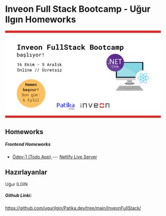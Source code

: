 # Inveon Full Stack Bootcamp - Uğur Ilgın Homeworks
![logo](/img/logo.png)
## Homeworks
##### Frontend Homeworks
- [Ödev-1 (Todo App) ](https://github.com/135-Inveon-FullStack-Bootcamp-Classroom/Ugur-Ilgin-Homeworks/tree/main/Homework-1/README.md) --- [Netlify Live Server](https://trusting-franklin-0b42e5.netlify.app)
## Hazırlayanlar
Uğur ILGIN

##### Github Linki:
https://github.com/ugurilgin/Patika.dev/tree/main/InveonFullStack/
